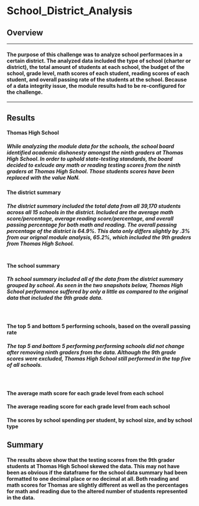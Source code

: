 # School_District_Analysis
## Overview
---
#### The purpose of this challenge was to analyze school performaces in a certain district. The analyzed data included the type of school (charter or district), the total amount of students at each school, the budget of the school, grade level, math scores of each student, reading scores of each student, and overall passing rate of the students at the school. Because of a data integrity issue, the module results had to be re-configured for the challenge.
---
## Results

#### Thomas High School
##### While analyzing the module data for the schools, the school board identified academic dishonesty amongst the ninth graders at Thomas High School. In order to uphold state-testing standards, the board decided to exlcude any math or reading testing scores from the ninth graders at Thomas High School. Those students scores have been replaced with the value NaN.

#### The district summary
##### The district summary included the total data from all 39,170 students across all 15 schools in the district. Included are the average math score/percentage, average reading score/percentage, and overall passing percentage for both math and reading. The overall passing percentage of the district is 64.9%. This data only differs slightly by .3% from our orignal module analysis, 65.2%, which included the 9th graders from Thomas High School.
![]()

#### The school summary
##### Th school summary included all of the data from the district summary grouped by school. As seen in the two snapshots below, Thomas High School performance suffered by only a little as compared to the original data that included the 9th grade data.
![]()
![]()
#### The top 5 and bottom 5 performing schools, based on the overall passing rate
##### The top 5 and bottom 5 performing performing schools did not change after removing ninth graders from the data. Although the 9th grade scores were excluded, Thomas High School still performed in the top five of all schools.
![]()
![]()

#### The average math score for each grade level from each school

#### The average reading score for each grade level from each school

#### The scores by school spending per student, by school size, and by school type

## Summary
#### The results above show that the testing scores from the 9th grader students at Thomas High School skewed the data. This may not have been as obvious if the dataframe for the school data summary had been formatted to one decimal place or no decimal at all. Both reading and math scores for Thomas are slightly different as well as the percentages for math and reading due to the altered number of students represented in the data.
